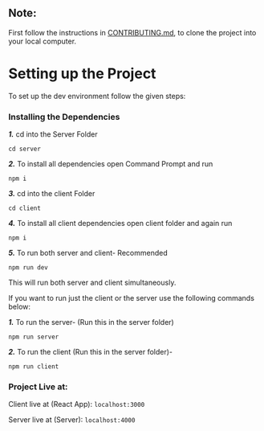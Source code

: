 ## Note:

First follow the instructions in [CONTRIBUTING.md](), to clone the project into your local computer.

# Setting up the Project

To set up the dev environment follow the given steps:

### Installing the Dependencies

**_1._** cd into the Server Folder</br>

```
cd server
```

**_2._** To install all dependencies open Command Prompt and run

```
npm i
```

**_3._** cd into the client Folder</br>

```
cd client
```

**_4._** To install all client dependencies open client folder and again run

```
npm i
```

**_5._** To run both server and client- Recommended

```
npm run dev
```

This will run both server and client simultaneously.

If you want to run just the client or the server use the following commands below:

**_1._** To run the server- (Run this in the server folder)

```
npm run server
```

**_2._** To run the client (Run this in the server folder)-

```
npm run client
```

### Project Live at:

Client live at (React App): `localhost:3000 `

Server live at (Server): `localhost:4000`
